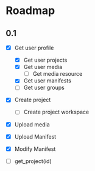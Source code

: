 # Roadmap

## 0.1

- [x] Get user profile
    - [x] Get user projects
    - [x] Get user media
        - [ ] Get media resource
    - [x] Get user manifests
    - [ ] Get user groups
- [x] Create project
    - [ ] Create project workspace
- [x] Upload media
- [x] Upload Manifest
- [x] Modify Manifest


- [ ] get_project(id)
